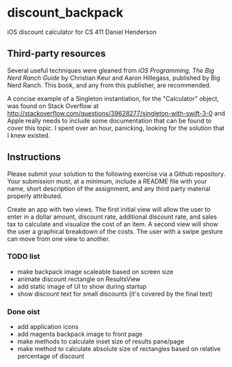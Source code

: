 # discount_backpack
iOS discount calculator for CS 411
Daniel Henderson

## Third-party resources

Several useful techniques were gleaned from 
*iOS Programming, The Big Nerd Ranch Guide* 
by Christian Keur and Aaron Hillegass,
published by Big Nerd Ranch.
This book, and any from this publisher, 
are recommended.

A concise example of a Singleton instantiation,
for the "Calculator" object, was found on Stack Overflow
at http://stackoverflow.com/questions/39628277/singleton-with-swift-3-0
and Apple really needs to include some documentation that can be found
to cover this topic. I spent over an hour, panicking, looking for 
the solution that I knew existed.

## Instructions

Please submit your solution to the following exercise via a Github repository. 
Your submission must, at a minimum, include a README file with your name, short description of the assignment, and any third party material properly attributed.

Create an app with two views. The first initial view will allow the user to enter in a dollar amount, discount rate, additional discount rate, and sales tax to calculate and visualize the cost of an item. A second view will show the user a graphical breakdown of the costs. The user with a swipe gesture can move from one view to another.

### TODO list
* make backpack image scaleable based on screen size
* animate discount rectangle on ResultsView
* add static image of UI to show during startup
* show discount text for small discounts (it's covered by the final text)

### Done oist
* add application icons
* add magenta backpack image to front page
* make methods to calculate inset size of results pane/page
* make method to calculate absolute size of rectangles based on relative percentage of discount
